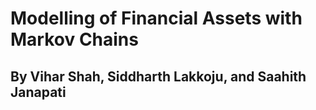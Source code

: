 # Modelling of Financial Assets with Markov Chains


## By Vihar Shah, Siddharth Lakkoju, and Saahith Janapati


